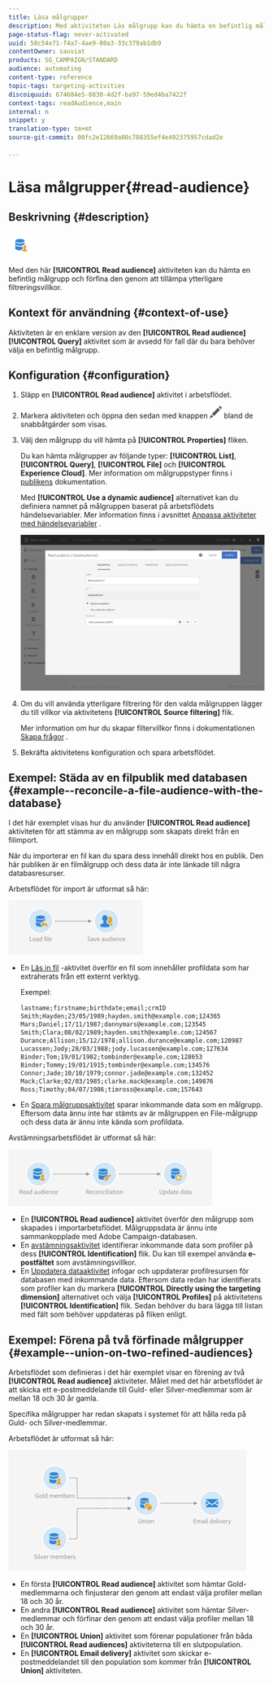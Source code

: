 ```yaml
---
title: Läsa målgrupper
description: Med aktiviteten Läs målgrupp kan du hämta en befintlig målgrupp och förfina den genom att tillämpa ytterligare filtreringsvillkor.
page-status-flag: never-activated
uuid: 58c54e71-f4a7-4ae9-80a3-33c379ab1db9
contentOwner: sauviat
products: SG_CAMPAIGN/STANDARD
audience: automating
content-type: reference
topic-tags: targeting-activities
discoiquuid: 674684e5-8830-4d2f-ba97-59ed4ba7422f
context-tags: readAudience,main
internal: n
snippet: y
translation-type: tm+mt
source-git-commit: 00fc2e12669a00c788355ef4e492375957cdad2e

---
```



# Läsa målgrupper{#read-audience}

## Beskrivning {#description}

![](assets/prefill.png)

Med den här **[!UICONTROL Read audience]** aktiviteten kan du hämta en befintlig målgrupp och förfina den genom att tillämpa ytterligare filtreringsvillkor.

## Kontext för användning {#context-of-use}

Aktiviteten är en enklare version av den **[!UICONTROL Read audience]** **[!UICONTROL Query]** aktivitet som är avsedd för fall där du bara behöver välja en befintlig målgrupp.

## Konfiguration {#configuration}

1. Släpp en **[!UICONTROL Read audience]** aktivitet i arbetsflödet.
1. Markera aktiviteten och öppna den sedan med knappen ![](assets/edit_darkgrey-24px.png) bland de snabbåtgärder som visas.
1. Välj den målgrupp du vill hämta på **[!UICONTROL Properties]** fliken.

   Du kan hämta målgrupper av följande typer: **[!UICONTROL List]**, **[!UICONTROL Query]**, **[!UICONTROL File]** och **[!UICONTROL Experience Cloud]**. Mer information om målgruppstyper finns i [publikens](../../audiences/using/about-audiences.md) dokumentation.

   Med **[!UICONTROL Use a dynamic audience]** alternativet kan du definiera namnet på målgruppen baserat på arbetsflödets händelsevariabler. Mer information finns i avsnittet [Anpassa aktiviteter med händelsevariabler](../../automating/using/calling-a-workflow-with-external-parameters.md#customizing-activities-with-events-variables) .

   ![](assets/readaudience_activity1.png)

1. Om du vill använda ytterligare filtrering för den valda målgruppen lägger du till villkor via aktivitetens **[!UICONTROL Source filtering]** flik.

   Mer information om hur du skapar filtervillkor finns i dokumentationen [Skapa frågor](../../automating/using/editing-queries.md#creating-queries) .

1. Bekräfta aktivitetens konfiguration och spara arbetsflödet.

## Exempel: Städa av en filpublik med databasen {#example--reconcile-a-file-audience-with-the-database}

I det här exemplet visas hur du använder **[!UICONTROL Read audience]** aktiviteten för att stämma av en målgrupp som skapats direkt från en filimport.

När du importerar en fil kan du spara dess innehåll direkt hos en publik. Den här publiken är en filmålgrupp och dess data är inte länkade till några databasresurser.

Arbetsflödet för import är utformat så här:

![](assets/readaudience_activity_example3.png)

* En [Läs in fil](../../automating/using/load-file.md) -aktivitet överför en fil som innehåller profildata som har extraherats från ett externt verktyg.

   Exempel:

   ```
   lastname;firstname;birthdate;email;crmID
   Smith;Hayden;23/05/1989;hayden.smith@example.com;124365
   Mars;Daniel;17/11/1987;dannymars@example.com;123545
   Smith;Clara;08/02/1989;hayden.smith@example.com;124567
   Durance;Allison;15/12/1978;allison.durance@example.com;120987
   Lucassen;Jody;28/03/1988;jody.lucassen@example.com;127634
   Binder;Tom;19/01/1982;tombinder@example.com;128653
   Binder;Tommy;19/01/1915;tombinder@example.com;134576
   Connor;Jade;10/10/1979;connor.jade@example.com;132452
   Mack;Clarke;02/03/1985;clarke.mack@example.com;149876
   Ross;Timothy;04/07/1986;timross@example.com;157643
   ```

* En [Spara målgruppsaktivitet](../../automating/using/save-audience.md) sparar inkommande data som en målgrupp. Eftersom data ännu inte har stämts av är målgruppen en File-målgrupp och dess data är ännu inte kända som profildata.

Avstämningsarbetsflödet är utformat så här:

![](assets/readaudience_activity_example2.png)

* En **[!UICONTROL Read audience]** aktivitet överför den målgrupp som skapades i importarbetsflödet. Målgruppsdata är ännu inte sammankopplade med Adobe Campaign-databasen.
* En [avstämningsaktivitet](../../automating/using/reconciliation.md) identifierar inkommande data som profiler på dess **[!UICONTROL Identification]** flik. Du kan till exempel använda **e-postfältet** som avstämningsvillkor.
* En [Uppdatera dataaktivitet](../../automating/using/update-data.md) infogar och uppdaterar profilresursen för databasen med inkommande data. Eftersom data redan har identifierats som profiler kan du markera **[!UICONTROL Directly using the targeting dimension]** alternativet och välja **[!UICONTROL Profiles]** på aktivitetens **[!UICONTROL Identification]** flik. Sedan behöver du bara lägga till listan med fält som behöver uppdateras på fliken enligt.

## Exempel: Förena på två förfinade målgrupper {#example--union-on-two-refined-audiences}

Arbetsflödet som definieras i det här exemplet visar en förening av två **[!UICONTROL Read audience]** aktiviteter. Målet med det här arbetsflödet är att skicka ett e-postmeddelande till Guld- eller Silver-medlemmar som är mellan 18 och 30 år gamla.

Specifika målgrupper har redan skapats i systemet för att hålla reda på Guld- och Silver-medlemmar.

Arbetsflödet är utformat så här:

![](assets/readaudience_activity_example1.png)

* En första **[!UICONTROL Read audience]** aktivitet som hämtar Gold-medlemmarna och finjusterar den genom att endast välja profiler mellan 18 och 30 år.
* En andra **[!UICONTROL Read audience]** aktivitet som hämtar Silver-medlemmar och förfinar den genom att endast välja profiler mellan 18 och 30 år.
* En **[!UICONTROL Union]** aktivitet som förenar populationer från båda **[!UICONTROL Read audiences]** aktiviteterna till en slutpopulation.
* En **[!UICONTROL Email delivery]** aktivitet som skickar e-postmeddelandet till den population som kommer från **[!UICONTROL Union]** aktiviteten.

